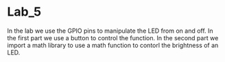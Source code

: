 # Lab_5
In the lab we use the GPIO pins to manipulate the LED from on and off. In the first part we use a button to control the function. In the second part we import a math library to use a math function to contorl the brightness of an LED.
